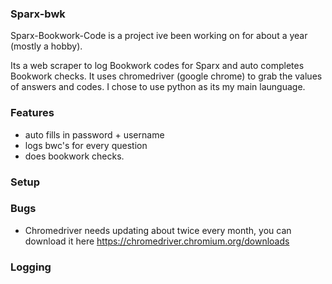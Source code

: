 ### Sparx-bwk
Sparx-Bookwork-Code is a project ive been working on for about a year (mostly a hobby).

Its a web scraper to log Bookwork codes for Sparx and auto completes Bookwork checks. It uses chromedriver (google chrome) to grab the values of answers and codes. I chose to use python as its my main launguage.

### Features
* auto fills in password + username
* logs bwc's for every question
* does bookwork checks.

### Setup

### Bugs
* Chromedriver needs updating about twice every month, you can download it here https://chromedriver.chromium.org/downloads

### Logging
